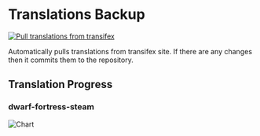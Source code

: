 # Translations Backup

[![Pull translations from transifex](https://github.com/dfint/translations-backup/actions/workflows/pull-translations.yml/badge.svg)](https://github.com/dfint/translations-backup/actions/workflows/pull-translations.yml)

Automatically pulls translations from transifex site. If there are any changes then it commits them to the repository.

## Translation Progress

### dwarf-fortress-steam

![Chart](https://quickchart.io/chart/render/sf-e055444c-ac8f-45e9-89f1-190b76f793e4)
<!--
### dwarf-fortress

![Chart](https://quickchart.io/chart/render/sf-44e2094c-71e1-4fcf-a854-04662b2eb0d2)
-->